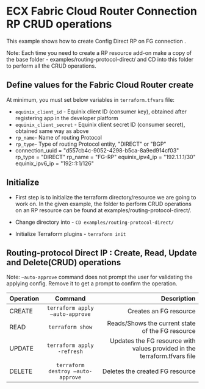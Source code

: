 # ECX Fabric Cloud Router Connection RP CRUD operations
This example shows how to create Config Direct RP on FG connection .

Note: Each time you need to create a RP resource add-on
make a copy of the base folder - examples/routing-protocol-direct/ and CD into this folder to perform all the CRUD operations.

## Define values for the Fabric Cloud Router create
At minimum, you must set below variables in `terraform.tfvars` file:
- `equinix_client_id` - Equinix client ID (consumer key), obtained after
  registering app in the developer platform
- `equinix_client_secret` - Equinix client secret ID (consumer secret),
  obtained same way as above
- `rp_name`- Name of routing Protocol
- `rp_type`- Type of routing Protocol entity, "DIRECT" or "BGP"
- connection_uuid = "d557cb4c-9052-4298-b5ca-8a9ed914cf03"
  rp_type = "DIRECT"
  rp_name = "FG-RP"
  equinix_ipv4_ip = "192.1.1.1/30"
  equinix_ipv6_ip = "192::1:1/126"


## Initialize
- First step is to initialize the terraform directory/resource we are going to work on.
  In the given example, the folder to perform CRUD operations on an RP resource can be found at examples/routing-protocol-direct/.

- Change directory into - `CD examples/routing-protocol-direct/`
- Initialize Terraform plugins - `terraform init`

## Routing-protocol Direct IP : Create, Read, Update and Delete(CRUD) operations
Note: `–auto-approve` command does not prompt the user for validating the applying config. Remove it to get a prompt to confirm the operation.

| Operation |              Command              |                                                               Description |
|:----------|:---------------------------------:|--------------------------------------------------------------------------:|
| CREATE    |  `terraform apply –auto-approve`  |                                                    Creates an FG resource |
| READ      |         `terraform show`          |                          Reads/Shows the current state of the FG resource |
| UPDATE    |    `terraform apply -refresh`     | Updates the FG resource with values provided in the terraform.tfvars file |
| DELETE    | `terraform destroy –auto-approve` |                                           Deletes the created FG resource |